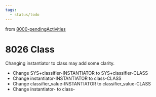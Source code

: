```yaml
---
tags:
  - status/todo
---
```

from [8000-pendingActivities](8000-pendingActivities.md)
# 8026 Class
Changing instantiator to class may add some clarity.
- Change SYS+classifier-INSTANTIATOR to SYS+classifier-CLASS
- Change instantiator-INSTANTIATOR to class-CLASS
- Change classifier_value-INSTANTIATOR to classifier_value-CLASS
- Change instantiator- to class-